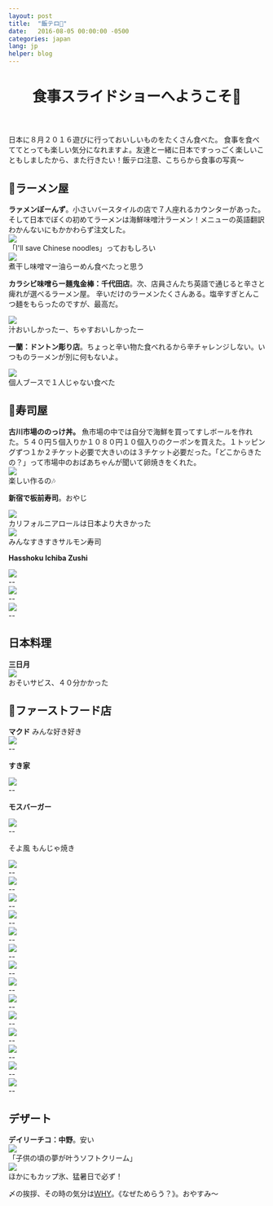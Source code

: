 ```yaml
---
layout: post
title:  "飯テロ🍻"
date:   2016-08-05 00:00:00 -0500
categories: japan
lang: jp
helper: blog
---
```

<header><h1>食事スライドショーへようこそ🍴</h1></header>
日本に８月２０１６遊びに行っておいしいものをたくさん食べた。 食事を食べててとっても楽しい気分になれますよ。友達と一緒に日本ですっっごく楽しいこともしましたから、また行きたい！飯テロ注意、こちらから食事の写真〜

<h2>🌟ラーメン屋</h2>
<strong>ラァメンぼーんず</strong>。小さいバースタイルの店で７人座れるカウンターがあった。そして日本でぼくの初めてラーメンは海鮮味噌汁ラーメン！メニューの英語翻訳わかんないにもかかわらず注文した。

<div class="capContainer">
	<img class="blogpic" src="/photos/food/aomori_menu.jpeg" />
	<div class="caption">
		「I'll save Chinese noodles」っておもしろい
	</div>
</div>

<div class="capContainer">
	<img class="blogpic" src="/photos/food/aomori_miso.jpeg" />
	<div class="caption">
		煮干し味噌マー油らーめん食べたっと思う
	</div>
</div>

<strong>カラシビ味噌らー麺鬼金棒：千代田店</strong>。次、店員さんたち英語で通じると辛さと痺れが選べるラーメン屋。 辛いだけのラーメンたくさんある。塩辛すぎとんこつ麺をもらったのですが、最高だ。

<div class="capContainer">
	<img class="blogpic" src="/photos/food/tokyo_ramen.jpeg" />
	<div class="caption">
		汁おいしかったー、ちゃすおいしかったー
	</div>
</div>

<strong>一蘭：ドントン彫り店</strong>。ちょっと辛い物た食べれるから辛チャレンジしない。いつものラーメンが別に何もないよ。
<div class="capContainer">
	<img class="blogpic" src="/photos/food/osaka_ichiran.jpeg" />
	<div class="caption">
		個人ブースで１人じゃない食べた
	</div>
</div>


<h2>🌟寿司屋</h2>
<strong>古川市場ののっけ丼。</strong> 魚市場の中では自分で海鮮を買ってすしボールを作れた。５４０円５個入りか１０８０円１０個入りのクーポンを買えた。１トッピングずつ１か２チケット必要で大きいのは３チケット必要だった。「どこからきたの？」って市場中のおばあちゃんが聞いて卵焼きをくれた。
<div class="capContainer">
	<img class="blogpic" src="/photos/food/aomori_nokkedon.jpeg" />
	<div class="caption">
		楽しい作るの🎶
	</div>
</div>

<!-- todo -->

<strong>新宿で板前寿司</strong>。おやじ
<div class="capContainer">
	<img class="blogpic" src="/photos/food/tokyo_sushi2.jpeg" />
	<div class="caption">
		カリフォルニアロールは日本より大きかった
	</div>
</div>

<div class="capContainer">
	<img class="blogpic" src="/photos/food/tokyo_sushi.jpeg" />
	<div class="caption">
		みんなすきすきサルモン寿司
	</div>
</div>

<strong>Hasshoku Ichiba Zushi</strong>
<div class="capContainer">
	<img class="blogpic" src="/photos/food/hachinohe_kaitenzushi4.jpeg" />
	<div class="caption">
		--
	</div>
</div>

<div class="capContainer">
	<img class="blogpic" src="/photos/food/hachinohe_kaitenzushi1.jpeg" />
	<div class="caption">
		--
	</div>
</div>

<div class="capContainer">
	<img class="blogpic" src="/photos/food/hachinohe_kaitenzushi3.jpeg" />
	<div class="caption">
		--
	</div>
</div>



<h2>日本料理</h2>
<strong>三日月</strong>
<div class="capContainer">
	<img class="blogpic" src="/photos/food/kyoto_teishoku.jpeg" />
	<div class="caption">
		おそいサビス、４０分かかった
	</div>
</div>



<h2>🌟ファーストフード店</h2>
<strong>マクド</strong> みんな好き好き
<div class="capContainer">
	<img class="blogpic" src="/photos/food/kyoto_makudo.jpeg" />
	<div class="caption">
		--
	</div>
</div>

<strong>すき家</strong>
<div class="capContainer">
	<img class="blogpic" src="/photos/food/kyoto_raw_egg.jpeg" />
	<div class="caption">
		--
	</div>
</div>


<strong>モスバーガー</strong>
<div class="capContainer">
	<img class="blogpic" src="/photos/food/kyoto_mos.jpeg" />
	<div class="caption">
		--
	</div>
</div>

そよ風
もんじゃ焼き
<div class="capContainer">
	<img class="blogpic" src="/photos/food/tokyo_monjayaki.jpeg" />
	<div class="caption">
		--
	</div>
</div>


<div class="capContainer">
	<img class="blogpic" src="/photos/food/osaka_deluxe_teishoku.jpeg" />
	<div class="caption">
		--
	</div>
</div>

<div class="capContainer">
	<img class="blogpic" src="/photos/food/kyoto_eki_donut.jpeg" />
	<div class="caption">
		--
	</div>
</div>

<div class="capContainer">
	<img class="blogpic" src="/photos/food/kobe_morya.jpeg" />
	<div class="caption">
		--
	</div>
</div>

<div class="capContainer">
	<img class="blogpic" src="/photos/food/kobe_beeeef.jpeg" />
	<div class="caption">
		--
	</div>
</div>

<div class="capContainer">
	<img class="blogpic" src="/photos/food/kobe_beef.jpeg" />
	<div class="caption">
		--
	</div>
</div>


<div class="capContainer">
	<img class="blogpic" src="/photos/food/kobe_kabocha.jpeg" />
	<div class="caption">
		--
	</div>
</div>


<div class="capContainer">
	<img class="blogpic" src="/photos/food/kobe_shiratama_honmono.jpeg" />
	<div class="caption">
		--
	</div>
</div>

<div class="capContainer">
	<img class="blogpic" src="/photos/food/nara_nagood.jpeg" />
	<div class="caption">
		--
	</div>
</div>

<div class="capContainer">
	<img class="blogpic" src="/photos/food/tokyo_combo1.jpeg" />
	<div class="caption">
		--
	</div>
</div>

<div class="capContainer">
	<img class="blogpic" src="/photos/food/tokyo_fakusarada_no_ue.jpeg" />
	<div class="caption">
		--
	</div>
</div>

<div class="capContainer">
	<img class="blogpic" src="/photos/food/tokyo_meronpan.jpeg" />
	<div class="caption">
		--
	</div>
</div>

<div class="capContainer">
	<img class="blogpic" src="/photos/food/hachinohe_amerika_nagai_poteto.jpeg" />
	<div class="caption">
		--
	</div>
</div>

<div class="capContainer">
	<img class="blogpic" src="/photos/food/tokyo_fakusarada.jpeg" />
	<div class="caption">
		--
	</div>
</div>




<h2>デザート</h2>
<strong>デイリーチコ：中野</strong>。安い
<div class="capContainer">
	<img class="blogpic" src="/photos/food/tokyo_nakano_nagai_aisu.jpeg" />
	<div class="caption">
		「子供の頃の夢が叶うソフトクリーム」
	</div>
</div>


<div class="capContainer">
	<img class="blogpic" src="/photos/food/nara_kappu_goori.jpeg" />
	<div class="caption">
		ほかにもカップ氷、猛暑日で必ず！
	</div>
</div>


〆の挨拶、その時の気分は<a href="https://www.youtube.com/watch?v=WkdtmT8A2iY">WHY</a>。《なぜためらう？》。おやすみ〜